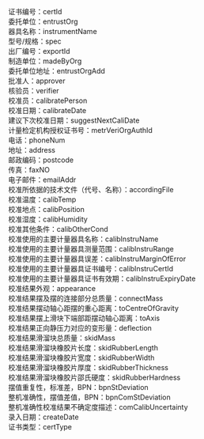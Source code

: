 证书编号：certId   
委托单位：entrustOrg   
器具名称：instrumentName   
型号/规格：spec   
出厂编号：exportId   
制造单位：madeByOrg   
委托单位地址：entrustOrgAdd   
批准人：approver   
核验员：verifier   
校准员：calibratePerson   
校准日期：calibrateDate   
建议下次校准日期：suggestNextCaliDate   
计量检定机构授权证书号：metrVeriOrgAuthId   
电话：phoneNum   
地址：address   
邮政编码：postcode   
传真：faxNO   
电子邮件：emailAddr   
校准所依据的技术文件（代号、名称）：accordingFile   
校准温度：calibTemp   
校准地点：calibPosition   
校准湿度：calibHumidity   
校准其他条件：calibOtherCond   
校准使用的主要计量器具名称：calibInstruName   
校准使用的主要计量器具测量范围：calibInstruRange   
校准使用的主要计量器具误差：calibInstruMarginOfError   
校准使用的主要计量器具证书编号：calibInstruCertId   
校准使用的主要计量器具证书有效期：calibInstruExpiryDate   
校准结果外观：appearance   
校准结果摆及摆的连接部分总质量：connectMass   
校准结果摆动轴心距摆的重心距离：toCentreOfGravity   
校准结果摆上滑块下端部距摆动轴心距离：toAxis   
校准结果正向静压力对应的变形量：deflection   
校准结果滑溜块总质量：skidMass   
校准结果滑溜块橡胶片长度：skidRubberLength   
校准结果滑溜块橡胶片宽度：skidRubberWidth   
校准结果滑溜块橡胶片厚度：skidRubberThickness   
校准结果滑溜块橡胶片邵氏硬度：skidRubberHardness   
摆值重复性，标准差，BPN：bpnStDeviation   
整机准确性，摆值差值，BPN：bpnComStDeviation   
整机准确性校准结果不确定度描述：comCalibUncertainty   
录入日期：createDate   
证书类型：certType 